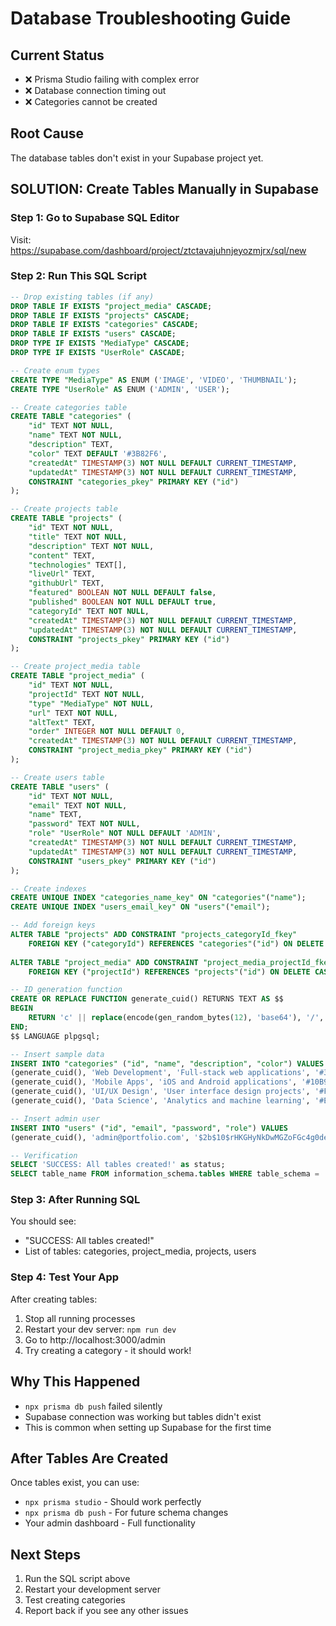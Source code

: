 # Database Troubleshooting Guide

## Current Status
- ❌ Prisma Studio failing with complex error
- ❌ Database connection timing out
- ❌ Categories cannot be created

## Root Cause
The database tables don't exist in your Supabase project yet.

## SOLUTION: Create Tables Manually in Supabase

### Step 1: Go to Supabase SQL Editor
Visit: https://supabase.com/dashboard/project/ztctavajuhnjeyozmjrx/sql/new

### Step 2: Run This SQL Script
```sql
-- Drop existing tables (if any)
DROP TABLE IF EXISTS "project_media" CASCADE;
DROP TABLE IF EXISTS "projects" CASCADE;
DROP TABLE IF EXISTS "categories" CASCADE;
DROP TABLE IF EXISTS "users" CASCADE;
DROP TYPE IF EXISTS "MediaType" CASCADE;
DROP TYPE IF EXISTS "UserRole" CASCADE;

-- Create enum types
CREATE TYPE "MediaType" AS ENUM ('IMAGE', 'VIDEO', 'THUMBNAIL');
CREATE TYPE "UserRole" AS ENUM ('ADMIN', 'USER');

-- Create categories table
CREATE TABLE "categories" (
    "id" TEXT NOT NULL,
    "name" TEXT NOT NULL,
    "description" TEXT,
    "color" TEXT DEFAULT '#3B82F6',
    "createdAt" TIMESTAMP(3) NOT NULL DEFAULT CURRENT_TIMESTAMP,
    "updatedAt" TIMESTAMP(3) NOT NULL DEFAULT CURRENT_TIMESTAMP,
    CONSTRAINT "categories_pkey" PRIMARY KEY ("id")
);

-- Create projects table
CREATE TABLE "projects" (
    "id" TEXT NOT NULL,
    "title" TEXT NOT NULL,
    "description" TEXT NOT NULL,
    "content" TEXT,
    "technologies" TEXT[],
    "liveUrl" TEXT,
    "githubUrl" TEXT,
    "featured" BOOLEAN NOT NULL DEFAULT false,
    "published" BOOLEAN NOT NULL DEFAULT true,
    "categoryId" TEXT NOT NULL,
    "createdAt" TIMESTAMP(3) NOT NULL DEFAULT CURRENT_TIMESTAMP,
    "updatedAt" TIMESTAMP(3) NOT NULL DEFAULT CURRENT_TIMESTAMP,
    CONSTRAINT "projects_pkey" PRIMARY KEY ("id")
);

-- Create project_media table
CREATE TABLE "project_media" (
    "id" TEXT NOT NULL,
    "projectId" TEXT NOT NULL,
    "type" "MediaType" NOT NULL,
    "url" TEXT NOT NULL,
    "altText" TEXT,
    "order" INTEGER NOT NULL DEFAULT 0,
    "createdAt" TIMESTAMP(3) NOT NULL DEFAULT CURRENT_TIMESTAMP,
    CONSTRAINT "project_media_pkey" PRIMARY KEY ("id")
);

-- Create users table
CREATE TABLE "users" (
    "id" TEXT NOT NULL,
    "email" TEXT NOT NULL,
    "name" TEXT,
    "password" TEXT NOT NULL,
    "role" "UserRole" NOT NULL DEFAULT 'ADMIN',
    "createdAt" TIMESTAMP(3) NOT NULL DEFAULT CURRENT_TIMESTAMP,
    "updatedAt" TIMESTAMP(3) NOT NULL DEFAULT CURRENT_TIMESTAMP,
    CONSTRAINT "users_pkey" PRIMARY KEY ("id")
);

-- Create indexes
CREATE UNIQUE INDEX "categories_name_key" ON "categories"("name");
CREATE UNIQUE INDEX "users_email_key" ON "users"("email");

-- Add foreign keys
ALTER TABLE "projects" ADD CONSTRAINT "projects_categoryId_fkey" 
    FOREIGN KEY ("categoryId") REFERENCES "categories"("id") ON DELETE CASCADE ON UPDATE CASCADE;
    
ALTER TABLE "project_media" ADD CONSTRAINT "project_media_projectId_fkey" 
    FOREIGN KEY ("projectId") REFERENCES "projects"("id") ON DELETE CASCADE ON UPDATE CASCADE;

-- ID generation function
CREATE OR REPLACE FUNCTION generate_cuid() RETURNS TEXT AS $$
BEGIN
    RETURN 'c' || replace(encode(gen_random_bytes(12), 'base64'), '/', '_');
END;
$$ LANGUAGE plpgsql;

-- Insert sample data
INSERT INTO "categories" ("id", "name", "description", "color") VALUES
(generate_cuid(), 'Web Development', 'Full-stack web applications', '#3B82F6'),
(generate_cuid(), 'Mobile Apps', 'iOS and Android applications', '#10B981'),
(generate_cuid(), 'UI/UX Design', 'User interface design projects', '#F59E0B'),
(generate_cuid(), 'Data Science', 'Analytics and machine learning', '#EF4444');

-- Insert admin user
INSERT INTO "users" ("id", "email", "password", "role") VALUES
(generate_cuid(), 'admin@portfolio.com', '$2b$10$rHKGHyNkDwMGZoFGc4g0deLK9FqP5o0Xo5l4J8vKZjCrJ0vN7X6MG', 'ADMIN');

-- Verification
SELECT 'SUCCESS: All tables created!' as status;
SELECT table_name FROM information_schema.tables WHERE table_schema = 'public' ORDER BY table_name;
```

### Step 3: After Running SQL
You should see:
- "SUCCESS: All tables created!"
- List of tables: categories, project_media, projects, users

### Step 4: Test Your App
After creating tables:
1. Stop all running processes
2. Restart your dev server: `npm run dev`
3. Go to http://localhost:3000/admin
4. Try creating a category - it should work!

## Why This Happened
- `npx prisma db push` failed silently
- Supabase connection was working but tables didn't exist
- This is common when setting up Supabase for the first time

## After Tables Are Created
Once tables exist, you can use:
- `npx prisma studio` - Should work perfectly
- `npx prisma db push` - For future schema changes
- Your admin dashboard - Full functionality

## Next Steps
1. Run the SQL script above
2. Restart your development server
3. Test creating categories
4. Report back if you see any other issues

